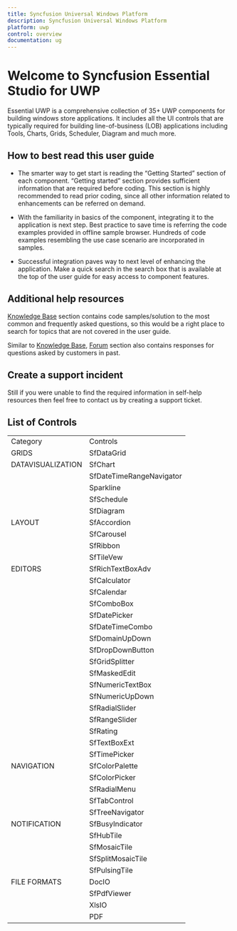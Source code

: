 ```yaml
---
title: Syncfusion Universal Windows Platform
description: Syncfusion Universal Windows Platform
platform: uwp
control: overview
documentation: ug
---
```


# Welcome to Syncfusion Essential Studio for UWP

Essential UWP is a comprehensive collection of 35+ UWP components for building windows store applications. It includes all the UI controls that are typically required for building line-of-business (LOB) applications including Tools, Charts, Grids, Scheduler, Diagram and much more.

## How to best read this user guide

* The smarter way to get start is reading the “Getting Started” section of each component. “Getting started” section provides sufficient information that are required before coding. This section is highly recommended to read prior coding, since all other information related to enhancements can be referred on demand.

* With the familiarity in basics of the component, integrating it to the application is next step. Best practice to save time is referring the code examples provided in offline sample browser. Hundreds of code examples resembling the use case scenario are incorporated in samples.

* Successful integration paves way to next level of enhancing the application. Make a quick search in the search box that is available at the top of the user guide for easy access to component features.

## Additional help resources

[Knowledge Base](http://www.syncfusion.com/kb/uwp) section contains code samples/solution to the most common and frequently asked questions, so this would be a right place to search for topics that are not covered in the user guide.

Similar to [Knowledge Base](http://www.syncfusion.com/kb/uwp), [Forum](http://www.syncfusion.com/forums/uwp) section also contains responses for questions asked by customers in past.

## Create a support incident

Still if you were unable to find the required information in self-help resources then feel free to contact us by creating a support ticket.

## List of Controls

<table>
<tr>
<td>
Category</td><td>
Controls</td></tr>
<tr>
<td>
GRIDS</td><td>
SfDataGrid</td></tr>
<tr>
<td>
DATAVISUALIZATION</td><td>
SfChart</td></tr>
<tr>
<td>
</td><td>
SfDateTimeRangeNavigator</td></tr>
<tr>
<td>
</td><td>
Sparkline</td></tr>
<tr>
<td>
</td><td>
SfSchedule</td></tr>
<tr>
<td>
</td><td>
SfDiagram</td></tr>
<tr>
<td>
LAYOUT</td><td>
SfAccordion</td></tr>
<tr>
<td>
</td><td>
SfCarousel</td></tr>
<tr>
<td>
</td><td>
SfRibbon</td></tr>
<tr>
<td>
</td><td>
SfTileVew</td></tr>
<tr>
<td>
EDITORS</td><td>
SfRichTextBoxAdv</td></tr>
<tr>
<td>
</td><td>
SfCalculator</td></tr>
<tr>
<td>
</td><td>
SfCalendar</td></tr>
<tr>
<td>
</td><td>
SfComboBox</td></tr>
<tr>
<td>
</td><td>
SfDatePicker</td></tr>
<tr>
<td>
</td><td>
SfDateTimeCombo</td></tr>
<tr>
<td>
</td><td>
SfDomainUpDown</td></tr>
<tr>
<td>
</td><td>
SfDropDownButton</td></tr>
<tr>
<td>
</td><td>
SfGridSplitter</td></tr>
<tr>
<td>
</td><td>
SfMaskedEdit</td></tr>
<tr>
<td>
</td><td>
SfNumericTextBox</td></tr>
<tr>
<td>
</td><td>
SfNumericUpDown</td></tr>
<tr>
<td>
</td><td>
SfRadialSlider</td></tr>
<tr>
<td>
</td><td>
SfRangeSlider</td></tr>
<tr>
<td>
</td><td>
SfRating</td></tr>
<tr>
<td>
</td><td>
SfTextBoxExt</td></tr>
<tr>
<td>
</td><td>
SfTimePicker</td></tr>
<tr>
<td>
NAVIGATION</td><td>
SfColorPalette</td></tr>
<tr>
<td>
</td><td>
SfColorPicker</td></tr>
<tr>
<td>
</td><td>
SfRadialMenu</td></tr>
<tr>
<td>
</td><td>
SfTabControl</td></tr>
<tr>
<td>
</td><td>
SfTreeNavigator</td></tr>
<tr>
<td>
NOTIFICATION</td><td>
SfBusyIndicator</td></tr>
<tr>
<td>
</td><td>
SfHubTile</td></tr>
<tr>
<td>
</td><td>
SfMosaicTile</td></tr>
<tr>
<td>
</td><td>
SfSplitMosaicTile</td></tr>
<tr>
<td>
</td><td>
SfPulsingTile</td></tr>
<tr>
<td>
FILE FORMATS</td><td>
DocIO</td></tr>
<tr>
<td>
</td><td>
SfPdfViewer</td></tr>
<tr>
<td>
</td><td>
XlsIO</td></tr>
<tr>
<td>
</td><td>
PDF</td></tr>
</table>
